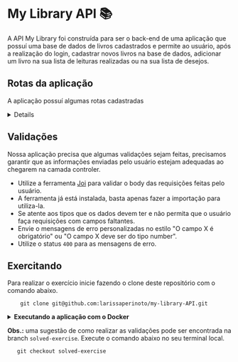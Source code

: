 # My Library API 📚

A API My Library foi construída para ser o back-end de uma aplicação que possuí uma base de dados de livros cadastrados e permite ao usuário, após a realização do login, cadastrar novos livros na base de dados, adicionar um livro na sua lista de leituras realizadas ou na sua lista de desejos.

## Rotas da aplicação

A aplicação possuí algumas rotas cadastradas

<details>

#### POST /login
  Nesta rota o usuário deve fornecer suas credenciais para realizar o login na aplicação.
<details>
  <summary>Exemplo de body da requisição</summary>

            {
              "email": "mariadasilva@gmail.com",
              "password": "123456"
            }


</details>
        
    
#### GET /books
  Retorna todos os livros cadastrados no banco de dados.

#### POST /books
  Permite ao usuário cadastrar um novo livro na base de dados, uma vez que este já não esteja cadastrado.
<details>
  <summary>Exemplo de body da requisição</summary>

          {
            "title": "A Menina que Roubava Livros",
            "author": "Markus Zusak",
            "release": "2005-09-12"
          }


</details>
 
#### GET /wishes/:id
  Retorna a lista de desejos do usuário referênte ao id.
  
#### POST /wishes:id
  Permite ao usuário cadastrar novos livros na sua lista de desejos, se os livros existirem na base de dados e estes já não estiverem cadastrados na lista de desejos deste usuário.

<details>
  <summary>Exemplo de body da requisição</summary>
      [
        {
          "bookId": 3
        },
        {
          "bookId": 2
        }
      ]


</details>

#### GET /readings/:id
  Retorna a lista de livros já finalizados pelo usuário referênte ao id.
  
#### POST /readings:id
  Permite ao usuário cadastrar um novo livro na sua lista de livros finalizados, se o livo existir na base de dados e este já não estiver cadastrado nesta lista.

<details>
  <summary>Exemplo de body da requisição</summary>

          {
            "bookId": 3
            "finishedAt": "2022-01-12"
          }


</details>

</details>

## Validações

Nossa aplicação precisa que algumas validações sejam feitas, precisamos garantir que as informações enviadas pelo usuário estejam adequadas ao chegarem na camada controler.
 - Utilize a ferramenta [Joi](https://joi.dev/api/) para validar o body das requisições feitas pelo usuário.
 - A ferramenta já está instalada, basta apenas fazer a importação para utiliza-la.
 - Se atente aos tipos que os dados devem ter e não permita que o usuário faça requisições com campos faltantes.
 - Envie o mensagens de erro personalizadas no estilo "O campo X é obrigatório" ou "O campo X deve ser do tipo number".
 - Utilize o status `400` para as mensagens de erro.
 
## Exercitando

 Para realizar o exercício inicie fazendo o clone deste repositório com o comando abaixo.
 
        git clone git@github.com:larissaperinoto/my-library-API.git
    
<details>
  <summary><strong>Executando a aplicação com o Docker</strong></summary>
  
  <br>
É necessário que você tenha o Docker instalado na sua máquina!

Após o clone do repositório, suba os containers do node e do banco MySQL com o comando abaixo.

          docker-compose up -d

Agora você possuí dois containers: `node_container`e o `db_container`. Entre no terminal do container do node.

        docker exec -it node_container bash

Uma vez no terminal, faça a instalação das dependências do projeto.

        npm install

Crie o banco de dados com o sequelize usando o script `build`presente no **package.json**. Este script irá criar o banco, rodar as migrations e as seeders presentes na aplicação.

        npm run build

Inicie o servidos com o script `start`

        npm start
 
</details>
 
**Obs.:** uma sugestão de como realizar as validações pode ser encontrada na branch `solved-exercise`. Execute o comando abaixo no seu terminal local.
  
       git checkout solved-exercise
